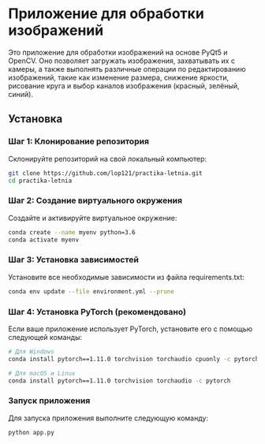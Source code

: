 
# Приложение для обработки изображений

Это приложение для обработки изображений на основе PyQt5 и OpenCV. Оно позволяет загружать изображения, захватывать их с камеры, а также выполнять различные операции по редактированию изображений, такие как изменение размера, снижение яркости, рисование круга и выбор каналов изображения (красный, зелёный, синий).

## Установка

### Шаг 1: Клонирование репозитория

Склонируйте репозиторий на свой локальный компьютер:

```bash
git clone https://github.com/lop121/practika-letnia.git
cd practika-letnia
```

### Шаг 2: Создание виртуального окружения

Создайте и активируйте виртуальное окружение:
```bash
conda create --name myenv python=3.6
conda activate myenv 
```

### Шаг 3: Установка зависимостей

Установите все необходимые зависимости из файла requirements.txt:
````bash
conda env update --file environment.yml --prune
````

### Шаг 4: Установка PyTorch (рекомендовано)

Если ваше приложение использует PyTorch, установите его с помощью следующей команды:
```bash
# Для Windows
conda install pytorch==1.11.0 torchvision torchaudio cpuonly -c pytorch

# Для macOS и Linux
conda install pytorch==1.11.0 torchvision torchaudio -c pytorch
```
### Запуск приложения
Для запуска приложения выполните следующую команду:
```bash
python app.py
````
